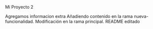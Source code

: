 ﻿Mi Proyecto 2

Agregamos informacion extra
Añadiendo contenido en la rama nueva-funcionalidad.
Modificación en la rama principal.
README editado
